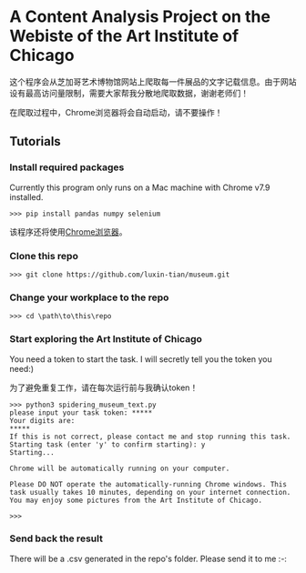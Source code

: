 # A Content Analysis Project on the Webiste of the Art Institute of Chicago

这个程序会从芝加哥艺术博物馆网站上爬取每一件展品的文字记载信息。由于网站设有最高访问量限制，需要大家帮我分散地爬取数据，谢谢老师们！

在爬取过程中，Chrome浏览器将会自动启动，请不要操作！

## Tutorials

### Install required packages
Currently this program only runs on a Mac machine with Chrome v7.9 installed. 

```>>> pip install pandas numpy selenium```

该程序还将使用[Chrome浏览器](https://www.google.com/chrome/)。

### Clone this repo
```>>> git clone https://github.com/luxin-tian/museum.git```

### Change your workplace to the repo
```>>> cd \path\to\this\repo```

### Start exploring the Art Institute of Chicago

You need a token to start the task. I will secretly tell you the token you need:)

为了避免重复工作，请在每次运行前与我确认token！

```terminal
>>> python3 spidering_museum_text.py
please input your task token: *****
Your digits are:
*****
If this is not correct, please contact me and stop running this task.
Starting task (enter 'y' to confirm starting): y
Starting...

Chrome will be automatically running on your computer.

Please DO NOT operate the automatically-running Chrome windows. This task usually takes 10 minutes, depending on your internet connection.
You may enjoy some pictures from the Art Institute of Chicago.

>>> 
```

### Send back the result
There will be a .csv generated in the repo's folder. Please send it to me :_-_:
